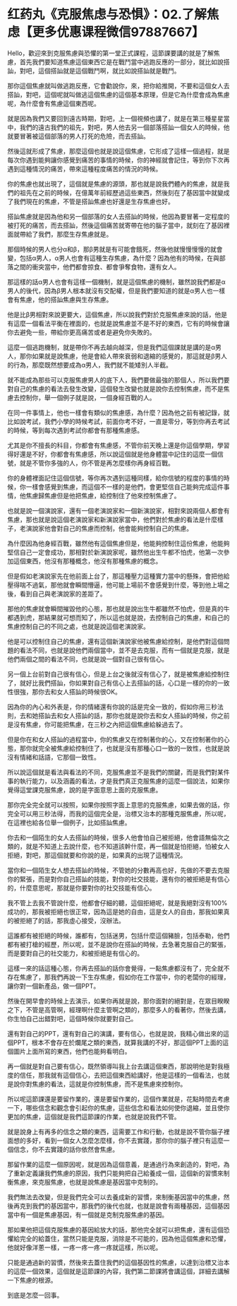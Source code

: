 # 红药丸《克服焦虑与恐惧》：02.了解焦虑【更多优惠课程微信97887667】

Hello，歡迎來到克服焦慮與恐懼的第一堂正式課程，這節課要講的就是了解焦慮，首先我們要知道焦慮這個東西它是在戰鬥當中逃跑反應的一部分，就比如說搭訕，對吧，這個搭訕就是這個戰鬥啊，就比如說搭訕就是戰鬥。

那你這個焦慮就叫做逃跑反應，它會勸說你，來，把你給推開，不要和這個女人去搭訕，對吧，這個呢就叫做逃這個焦慮的這個基本原理，但是它為什麼會成為焦慮呢，為什麼會有焦慮這個東西呢。

就是因為我們又要回到遠古時期，對吧，上一個視頻也講了，就是在第三種星星當中，我們的遠古我們的祖先，對吧，男人他去另一個部落搭訕一個女人的時候，他就要冒著被這個部落的男人打死的危險，而去搭訕。

然後這就形成了焦慮，那麼這個也就是說這個焦慮，它形成了這樣一個過程，就是每次你遇到能夠讓你感覺到痛苦的事情的時候，你的神經就會記住，等到你下次再遇到這種情況的痛苦，帶來這種程度痛苦的情況的時候。

你的焦慮也就出現了，這個就是焦慮的源頭，那也就是說我們體內的焦慮，就是我們的祖先在之前的時候，在億萬年前經歷過這些東西，然後刻在了基因當中就變成了我們現在的焦慮，不管是搭訕焦慮也好還是生存焦慮也好。

搭訕焦慮就是因為他和另一個部落的女人去搭訕的時候，他因為要冒著一定程度的被打死的痛苦，而去搭訕，然後這個痛苦就寄帶在他的腦子當中，就刻在了基因裡面就帶給了我們，那麼生存焦慮就是。

那個時候的男人也分α和β，那β男就是有可能會餓死，然後他就慢慢慢慢的就會變，包括α男人，α男人也會有這種生存焦慮，為什麼？因為他有的時候，在與部落之間的衝突當中，他們都會掠食、都會爭奪食物，還有女人。

那這樣的話α男人也會有這樣一個機制，就是這個焦慮的機制，雖然說我們都是α男人的後代，因為β男人根本就沒有交配權，但是我們要知道的就是α男人也一樣會有焦慮，他的搭訕焦慮與生存焦慮。

他是比β男相對來說更要大，這個焦慮，所以說我們對於克服焦慮來說的話，他是有這麼一個看法平衡在裡面的，也就是說焦慮並不是不好的東西，它有的時候會讓你去避免一些，帶給你更高痛苦或者是避免你失敗的。

這麼一個逃跑機制，就是帶你不再去越向越深，但是我們這個課就是講的是α男人，那你如果就是說焦慮，他是會給人帶來衰弱和退縮的感覺的，那這就是β男人的行為，那麼既然想要成為α男人，我們就不能矮別人半截。

就不能成為那些可以克服焦慮男人的底下人，我們要做最強的那個人，所以我們要對自己的焦慮的看法去發生改變，這個發生改變也就是說你去控制焦慮，而不是焦慮去控制你，舉一個例子就是說，一個身經百戰的人。

在同一件事情上，他也一樣會有類似的焦慮感，為什麼？因為他之前有被記錄，就比如說考試，我們小學的時候考試，前面你考不好，一直是零分，等到你再去考試的時候，等到每次遇到考試你都會有那種焦慮感。

尤其是你不擅長的科目，你都會有焦慮感，不管你前天晚上還是你這個學期，學習得好還是不好，你都會有焦慮感，所以說這個就是他身體當中記住的這麼一個信號，就是不管你多強的人，你不管是再怎麼樣你再身經百戰。

你的身體裡面記住這個信號，等你再次遇到這種同樣，給你信號的程度的事情的時候，你一樣會感覺到焦慮，而這個不一樣的是他們，會更堅信自己能夠完成這件事情，他焦慮歸焦慮但是他把焦慮，給控制住了他來控制焦慮了。

也就是說一個演說家，還有一個老演說家和一個新演說家，相對來說兩個人都會有焦慮，那也就是說這個老演說家和新演說家當中，他們對於焦慮的看法是什麼樣子，老演說家他會對自己的焦慮而控制，他會能夠控制自己的焦慮。

為什麼因為他身經百戰，雖然他有這個焦慮但是，他能夠控制住這份焦慮，他能夠堅信自己一定會成功，那相對於新演說家呢，雖然他出生牛都不怕虎，他第一次參加這個東西，他沒有那種概念，他沒有那種焦慮的概念。

但是假如老演說家先在他前面上台了，那這種壓力這種實力當中的懸殊，會把他給壓得喘不過氣，那他就會瞬間懵逼，他可能上場前不會感覺到什麼，等到他上場之後，看到自己與老演說家的差距了。

那他的焦慮就會瞬間摧毀他的心態，那也就是說出生牛都雖然不怕虎，但是真的牛都遇到虎，那結果就可想而知了，所以這也就是說，去控制自己的焦慮，和自己的焦慮控制自己的不同之處，也就是說這個老演說家。

他是可以控制住自己的焦慮，還有這個新演說家他被焦慮給控制，是他們對這個問題的看法不同，也就是說他們兩個當中，並不是去克服，而有一個就是克服，就是他們兩個之間的看法不同，也就是說一個對自己很有信心。

另一個上台前對自己很有信心，但是上台之後就沒有信心了，就是被焦慮給控制住了，就好比我們搭訕，你如果對自己有信心上去搭訕的話，心口是一樣的你的一致性很強，那你去和女人搭訕的時候很OK。

因為你的內心和外表是，你的情緒還有你說的話是完全一致的，假如你用三秒法則，去和她搭訕去和女人搭訕的話，那你也就是說你去和女人搭訕的時候，你之前是沒有焦慮，你可能把焦慮，在三秒之內把這個焦慮給躲過去了。

但是你在和女人搭訕的過程當中，你的焦慮又在控制著你的心，又在控制著你的心態，那你就完全被焦慮給控制住了，也就是沒有那種心口一致的一致性，也就是說沒有情緒和話語，它那個一致性。

所以說這個就是看法與看法的不同，克服焦慮並不是我們的關鍵，而是我們對某件事的執行能力，以及涵義的看法，才是我們真正克服焦慮的這麼一個說法，如果你覺得這堂課克服焦慮，說的是字面意思上面的克服焦慮。

那你完全完全就可以按照，如果你按照字面上意思的克服焦慮，如果去做的話，你完全可以用三秒法得，而我的這個完全是，治標又治本的那種克服焦慮，所以呢，在這裡也給各位舉一個例子，比如搭訕焦慮。

你去和一個陌生的女人去搭訕的時候，很多人他會怕自己被拒絕，他會語無倫次之類的，就是不知道上去說什麼，也不知道該幹什麼，再一個就是怕拒絕，怕被女人拒絕，對吧，那這個就要和你說的是，如果真的出現了這種情況。

當你和一個陌生女人想去搭訕的時候，不管她的分數再高也好，先做的不要去克服你的緊張，而是對你自己搭訕的技能，對你的社交技能，還有你的被拒絕是有信心的，什麼意思呢，那就是你要對你的社交技能有信心。

我不管上去我不管說什麼，他都會仔細的聽，這個拒絕呢，就是我絕對沒有100%成功的，那我被拒絕也很正常，因為這是她的自由，這是女人的自由，那我如果真的被拒絕了的話，那我虛心接受，沒辦法。

這誰都有被拒絕的時候，誰都有，包括迷男，包括什麼這個豬臉，包括泰勒，他們都有被打槍的經歷，所以呢，並不是說你在搭訕的時候，去急著克服自己的緊張，而是要對自己的社交能力，和被拒絕是有信心的。

這樣一來的話這種心態，你再去搭訕的話你會覺得，一點焦慮都沒有了，完全就不存在焦慮了，那我們再說一下生存焦慮，假如你在工作當中，你的老闆你的經理，讓你對一個新產品，做一個PPT。

然後在開早會的時候上去演示，如果你再就是說，那你面對的絕對是，在眾目睽睽之下，不管是高管啊，經理啊什麼主管啊之類的，那麼多人的看著你，然後去講，你生怕自己出錯對吧，這個時候你就要對自己。

還有對自己的PPT，還有對自己的演講，要有信心，也就是說，我精心做出來的這個PPT，根本不會存在於爛尾之類的東西，就算我講的不好，那這個PPT上面的這個圖片上面所寫的東西，他們也能夠看明白。

再一個就是對自己要有信心，既然領導叫我上台去講這個東西，那說明他是對我極度的信任，那我就有這個信心，去把這個東西給講好，他是這樣的一個看法，也就是說你對焦慮的看法，這就是你控制焦慮，而不是焦慮來控制你。

所以呢這節課還是要留作業的，還是要留作業的，這個作業就是，花點時間去考慮一下，哪些信念和觀念會引起你的焦慮，這些信念和看法如何使你退縮，並且使你更加的焦慮，這個就是我們這節課的作業，也就是說我們不管。

就是說身上有再多的信念之類的東西，這需要工作和行動，也就是說不管你腦子裡面想的多好，看到一個女人怎麼怎麼樣，你不去實踐，那你你的腦子裡只有這麼一個信念，你不去實踐的話你依然會焦慮。

那留作業的這麼一個原因呢，就是因為這個意義，是通過行為來創造的，對吧，為了重新定義讓我們焦慮的原因，我們只能夠把自己給養成一個，這個新的習慣來制衡焦慮，來克服焦慮，也就是說焦慮是基因當中克制的。

我們無法去改變，但是我們完全可以去養成新的習慣，來制衡基因當中的焦慮，然後再克到我們的基因當中，那我們的後代也就，也就是說會有兩種基因，這個基因當中有一個是焦慮基因，有一個就是克制克服焦慮的基因。

那如果他把這個克服焦慮的基因給放大的話，那他完全就可以把焦慮，還有這個恐懼給完全的給蓋住，當然只能是克服，消除是不可能的，因為他這個焦慮和恐懼，他就好像洋蔥一樣，一疼一疼一疼一疼就這樣，所以呢。

只能是通過新的習慣，然後來去蓋住我們的這個基因性的焦慮，以達到治標又治本的這麼一個效果，這個就是這節課的內容，我們第二節課將會講這個，詳細去講解一下焦慮的根源。

到底是怎麼一回事。